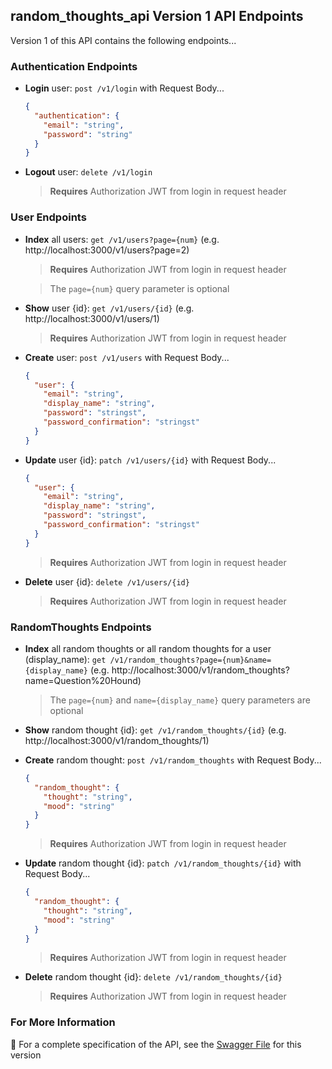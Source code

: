 ## random_thoughts_api  Version 1 API Endpoints

Version 1 of this API contains the following endpoints...

### Authentication Endpoints
  * **Login** user: `post /v1/login`
    with Request Body...
    ```json
    {
      "authentication": {
        "email": "string",
        "password": "string"
      }
    }
    ```

  * **Logout** user: `delete /v1/login`
    > **Requires** Authorization JWT from login
    > in request header

### User Endpoints
  * **Index** all users: `get /v1/users?page={num}`
    (e.g. http://localhost:3000/v1/users?page=2)
    > **Requires** Authorization JWT from login
    > in request header

    > The `page={num}` query parameter is optional

  * **Show** user {id}: `get /v1/users/{id}`
    (e.g. http://localhost:3000/v1/users/1)
    > **Requires** Authorization JWT from login
    > in request header

  * **Create** user: `post /v1/users`
    with Request Body...
    ```json
    {
      "user": {
        "email": "string",
        "display_name": "string",
        "password": "stringst",
        "password_confirmation": "stringst"
      }
    }
    ```

  * **Update** user {id}: `patch /v1/users/{id}`
    with Request Body...
    ```json
    {
      "user": {
        "email": "string",
        "display_name": "string",
        "password": "stringst",
        "password_confirmation": "stringst"
      }
    }
    ```
    > **Requires** Authorization JWT from login
    > in request header

  * **Delete** user {id}: `delete /v1/users/{id}`
    > **Requires** Authorization JWT from login
    > in request header

### RandomThoughts Endpoints
  * **Index** all random thoughts or all random thoughts
    for a user (display_name):
    `get /v1/random_thoughts?page={num}&name={display_name}`
    (e.g. http://localhost:3000/v1/random_thoughts?name=Question%20Hound)
    > The `page={num}` and `name={display_name}` query
    > parameters are optional

  * **Show** random thought {id}: `get /v1/random_thoughts/{id}`
    (e.g. http://localhost:3000/v1/random_thoughts/1)

  * **Create** random thought: `post /v1/random_thoughts`
    with Request Body...
    ```json
    {
      "random_thought": {
        "thought": "string",
        "mood": "string"
      }
    }
    ```
    > **Requires** Authorization JWT from login
    > in request header

  * **Update** random thought {id}: `patch /v1/random_thoughts/{id}`
    with Request Body...
    ```json
    {
      "random_thought": {
        "thought": "string",
        "mood": "string"
      }
    }
    ```
    > **Requires** Authorization JWT from login
    > in request header

  * **Delete** random thought {id}: `delete /v1/random_thoughts/{id}`
    > **Requires** Authorization JWT from login
    > in request header


### For More Information

:eyes: For a complete specification of the API, see the
[Swagger File](https://github.com/brianjbayer/random_thoughts_api/blob/main/swagger/v1/swagger.yaml)
for this version

